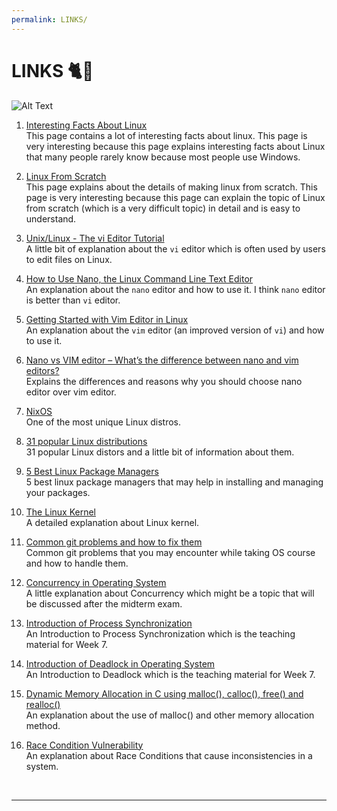 ```yaml
---
permalink: LINKS/
---
```


# LINKS 🐈🌻
![Alt Text](https://media.giphy.com/media/4N5ddOOJJ7gtKTgNac/giphy.gif)

1. [Interesting Facts About Linux](https://www.omgubuntu.co.uk/2018/08/interesting-facts-about-linux)<br>
This page contains a lot of interesting facts about linux. This page is very interesting because this page explains interesting facts about Linux that many people rarely know because most people use Windows.

2. [Linux From Scratch](https://www.linuxfromscratch.org)<br>
This page explains about the details of making linux from scratch. This page is very interesting because this page can explain the topic of Linux from scratch (which is a very difficult topic) in detail and is easy to understand.

3. [Unix/Linux - The vi Editor Tutorial](https://www.tutorialspoint.com/unix/unix-vi-editor.htmg)<br>
A little bit of explanation about the `vi` editor which is often used by users to edit files on Linux.

4. [How to Use Nano, the Linux Command Line Text Editor](https://linuxize.com/post/how-to-use-nano-text-editor/)<br>
An explanation about the `nano` editor and how to use it. I think `nano` editor is better than `vi` editor.

5. [Getting Started with Vim Editor in Linux](https://www.geeksforgeeks.org/getting-started-with-vim-editor-in-linux/)<br>
An explanation about the `vim` editor (an improved version of `vi`) and how to use it.

6. [Nano vs VIM editor – What’s the difference between nano and vim editors?](https://www.geeksforgeeks.org/nano-vs-vim-editor-whats-the-difference-between-nano-and-vim-editors/)<br>
Explains the differences and reasons why you should choose nano editor over vim editor.

7. [NixOS](https://nixos.org)<br>
One of the most unique Linux distros.

8. [31 popular Linux distributions](https://www.stackscale.com/blog/popular-linux-distributions/)<br>
31 popular Linux distors and a little bit of information about them.

9. [5 Best Linux Package Managers](https://blog.packagecloud.io/5-best-linux-package-managers/)<br>
5 best linux package managers that may help in installing and managing your packages.

10. [The Linux Kernel](https://docs.kernel.org)<br>
A detailed explanation about Linux kernel.

11. [Common git problems and how to fix them](https://medium.com/@basitalkaff/common-git-problems-and-how-to-fix-them-878ef750a015)<br>
Common git problems that you may encounter while taking OS course and how to handle them.

12. [Concurrency in Operating System](https://www.geeksforgeeks.org/concurrency-in-operating-system/)<br>
A little explanation about Concurrency which might be a topic that will be discussed after the midterm exam.

13. [Introduction of Process Synchronization](https://www.geeksforgeeks.org/introduction-of-process-synchronization/)<br>
An Introduction to Process Synchronization which is the teaching material for Week 7.

14. [Introduction of Deadlock in Operating System](https://www.geeksforgeeks.org/introduction-of-deadlock-in-operating-system/)<br>
An Introduction to Deadlock which is the teaching material for Week 7.

15. [Dynamic Memory Allocation in C using malloc(), calloc(), free() and realloc()](https://www.geeksforgeeks.org/dynamic-memory-allocation-in-c-using-malloc-calloc-free-and-realloc/)<br>
An explanation about the use of malloc() and other memory allocation method.

16. [Race Condition Vulnerability](https://www.geeksforgeeks.org/race-condition-vulnerability/)<br>
An explanation about Race Conditions that cause inconsistencies in a system.

<br>
<hr>
